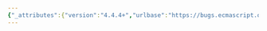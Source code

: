 ```yaml
---
{"_attributes":{"version":"4.4.4+","urlbase":"https://bugs.ecmascript.org/","maintainer":"dherman@mozilla.com"},"bug":{"bug_id":515,"creation_ts":"2012-07-12 10:58:00 -0700","short_desc":"Section numbers out of sequence","delta_ts":"2014-07-20 21:00:44 -0700","product":"Draft for 6th Edition","component":"editorial issue","version":"Rev 9: July 8, 2012 Draft","rep_platform":"All","op_sys":"All","bug_status":"VERIFIED","resolution":"FIXED","priority":"Normal","bug_severity":"normal","everconfirmed":true,"reporter":{"uid":"ecmascriptbugs","name":"Norbert"},"assigned_to":{"uid":"allen","name":"Allen Wirfs-Brock"},"long_desc":[{"commentid":1291,"comment_count":0,"who":{"uid":"ecmascriptbugs","name":"Norbert"},"bug_when":"2012-07-12 10:58:08 -0700","thetext":"Several sections have numbers that are out of sequence, e.g., 13.5.1 follows 13.6, 15.5.4.5 follows 15.5.4.24. I'm not sure how this can happen; Word should be able to number sections automatically."},{"commentid":1302,"comment_count":1,"who":{"uid":"allen","name":"Allen Wirfs-Brock"},"bug_when":"2012-07-12 14:37:57 -0700","thetext":"Historically, the Word source of ecma-262 has not used automatic section number.  Presumably, this is to prevent unintentional renumbering as we try, when practical,  to preserved section numbering across versions. \n\nHowever, this result in the sort of bugs identified here which tend to get detected and corrected relatively quickly."},{"commentid":1503,"comment_count":2,"who":{"uid":"allen","name":"Allen Wirfs-Brock"},"bug_when":"2012-08-14 16:46:52 -0700","thetext":"corrected in editor's draft"},{"commentid":1755,"comment_count":3,"who":{"uid":"allen","name":"Allen Wirfs-Brock"},"bug_when":"2012-09-28 12:24:36 -0700","thetext":"fixed in rev10, Sept. 27 2012 draft"},{"commentid":9429,"comment_count":4,"who":{"uid":"ecmascriptbugs","name":"Norbert"},"bug_when":"2014-07-20 21:00:44 -0700","thetext":"Verified in rev 26 draft that the two examples mentioned in the description are now numbered correctly."}]}}
---
```


